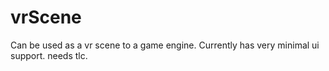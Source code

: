 # vrScene
Can be used as a vr scene to a game engine.
Currently has very minimal ui support. needs tlc.

